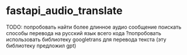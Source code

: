 # fastapi_audio_translate

TODO:
    попробовать найти более длинное аудио сообщение
    поискать способы перевода на русский язык всего кода
    ?попробовать использовать библиотеку googletrans для перевода текста (эту библиотеку предложил gpt)